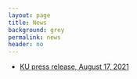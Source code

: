 ```yaml
---
layout: page
title: News
background: grey
permalink: news
header: no
---
```


* [KU press release, August 17, 2021](https://today.ku.edu/2021/08/17/neh-grant-support-training-high-impact-public-digital-humanities-collaborations)